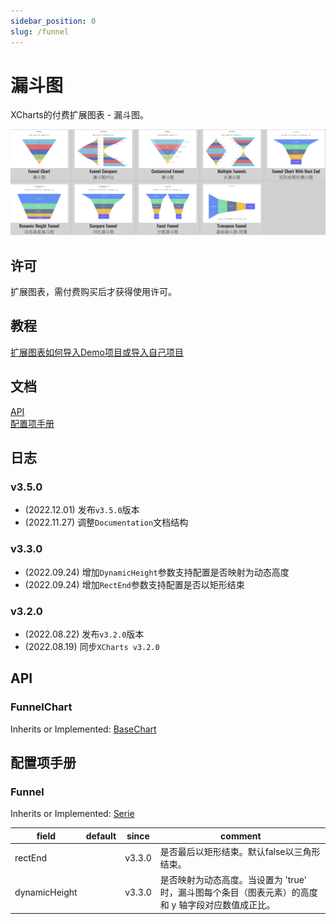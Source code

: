 ```yaml
---
sidebar_position: 0
slug: /funnel
---
```


# 漏斗图

XCharts的付费扩展图表 - 漏斗图。

![funnel](img/funnel.png)

## 许可

扩展图表，需付费购买后才获得使用许可。

## 教程

[扩展图表如何导入Demo项目或导入自己项目](https://github.com/XCharts-Team/XCharts-Demo)

## 文档

[API](#api)  
[配置项手册](#配置项手册)  

## 日志

### v3.5.0

* (2022.12.01) 发布`v3.5.0`版本
* (2022.11.27) 调整`Documentation`文档结构

### v3.3.0

* (2022.09.24) 增加`DynamicHeight`参数支持配置是否映射为动态高度
* (2022.09.24) 增加`RectEnd`参数支持配置是否以矩形结束

### v3.2.0

* (2022.08.22) 发布`v3.2.0`版本
* (2022.08.19) 同步`XCharts v3.2.0`

## API

### FunnelChart

Inherits or Implemented: [BaseChart](#basechart)

## 配置项手册

### Funnel

Inherits or Implemented: [Serie](#serie)

|field|default|since|comment|
|--|--|--|--|
|rectEnd||v3.3.0|是否最后以矩形结束。默认false以三角形结束。
|dynamicHeight||v3.3.0|是否映射为动态高度。当设置为 'true' 时，漏斗图每个条目（图表元素）的高度和 y 轴字段对应数值成正比。

